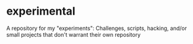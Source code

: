 # experimental
A repository for my "experiments": Challenges, scripts, hacking, and/or small projects that don't warrant their own repository
